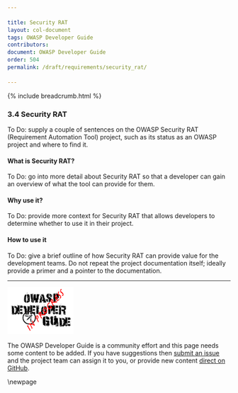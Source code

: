 ```yaml
---

title: Security RAT
layout: col-document
tags: OWASP Developer Guide
contributors:
document: OWASP Developer Guide
order: 504
permalink: /draft/requirements/security_rat/

---
```


{% include breadcrumb.html %}

### 3.4 Security RAT

To Do: supply a couple of sentences on the OWASP Security RAT (Requirement Automation Tool) project,
such as its status as an OWASP project and where to find it.

#### What is Security RAT?

To Do: go into more detail about Security RAT so that a developer
can gain an overview of what the tool can provide for them.

#### Why use it?

To Do: provide more context for Security RAT that allows developers to determine whether to use it in their project.

#### How to use it

To Do: give a brief outline of how Security RAT can provide value for the development teams.
Do not repeat the project documentation itself; ideally provide a primer and a pointer to the documentation.

----

![Developer Guide](../../assets/images/dg_wip.png "OWASP Developer Guide")

The OWASP Developer Guide is a community effort and this page needs some content to be added.
If you have suggestions then [submit an issue][issue0504] and the project team can assign it to you,
or provide new content [direct on GitHub][edit0504].

[issue0504]: https://github.com/OWASP/www-project-developer-guide/issues/new?labels=enhancement&template=request.md&title=Update:%2005-requirements/04-security-rat
[edit0504]: https://github.com/OWASP/www-project-developer-guide/blob/main/draft/05-requirements/04-security-rat.md

\newpage
